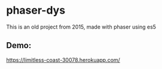 # phaser-dys
This is an old project from 2015, made with phaser using es5

## Demo: 
https://limitless-coast-30078.herokuapp.com/
